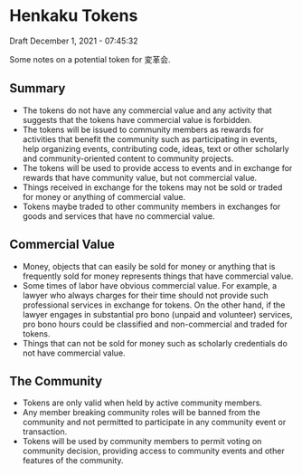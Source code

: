 # Henkaku Tokens

Draft December 1, 2021 - 07:45:32

Some notes on a potential token for 変革会.

## Summary

- The tokens do not have any commercial value and any activity that suggests that the tokens have commercial value is forbidden.
- The tokens will be issued to community members as rewards for activities that benefit the community such as participating in events, help organizing events, contributing code, ideas, text or other scholarly and community-oriented content to community projects.
- The tokens will be used to provide access to events and in exchange for rewards that have community value, but not commercial value.
- Things received in exchange for the tokens may not be sold or traded for money or anything of commercial value.
- Tokens maybe traded to other community members in exchanges for goods and services that have no commercial value.

## Commercial Value

- Money,  objects that can easily be sold for money or anything that is frequently sold for money represents things that have commercial value.
- Some times of labor have obvious commercial value. For example, a lawyer who always charges for their time should not provide such professional services in exchange for tokens. On the other hand, if the lawyer engages in substantial pro bono (unpaid and volunteer) services, pro bono hours could be classified and non-commercial and traded for tokens.
- Things that can not be sold for money such as scholarly credentials do not have commercial value.

## The Community

- Tokens are only valid when held by active community members.
- Any member breaking community roles will be banned from the community and not permitted to participate in any community event or transaction.
- Tokens will be used by community members to permit voting on community decision, providing access to community events and other features of the community.
